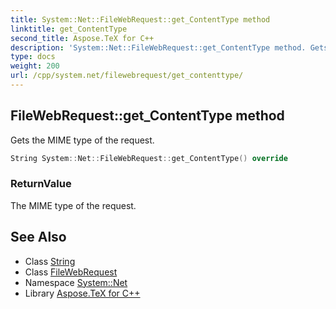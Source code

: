 ```yaml
---
title: System::Net::FileWebRequest::get_ContentType method
linktitle: get_ContentType
second_title: Aspose.TeX for C++
description: 'System::Net::FileWebRequest::get_ContentType method. Gets the MIME type of the request in C++.'
type: docs
weight: 200
url: /cpp/system.net/filewebrequest/get_contenttype/
---
```

## FileWebRequest::get_ContentType method


Gets the MIME type of the request.

```cpp
String System::Net::FileWebRequest::get_ContentType() override
```


### ReturnValue

The MIME type of the request.

## See Also

* Class [String](../../../system/string/)
* Class [FileWebRequest](../)
* Namespace [System::Net](../../)
* Library [Aspose.TeX for C++](../../../)
